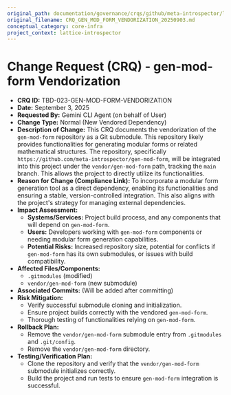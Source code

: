 ```yaml
---
original_path: documentation/governance/crqs/github/meta-introspector/lattice-introspector/docs/crq/CRQ_GEN_MOD_FORM_VENDORIZATION_20250903.md
original_filename: CRQ_GEN_MOD_FORM_VENDORIZATION_20250903.md
conceptual_category: core-infra
project_context: lattice-introspector
---
```


# Change Request (CRQ) - gen-mod-form Vendorization

*   **CRQ ID:** TBD-023-GEN-MOD-FORM-VENDORIZATION
*   **Date:** September 3, 2025
*   **Requested By:** Gemini CLI Agent (on behalf of User)
*   **Change Type:** Normal (New Vendored Dependency)
*   **Description of Change:**
    This CRQ documents the vendorization of the `gen-mod-form` repository as a Git submodule. This repository likely provides functionalities for generating modular forms or related mathematical structures. The repository, specifically `https://github.com/meta-introspector/gen-mod-form`, will be integrated into this project under the `vendor/gen-mod-form` path, tracking the `main` branch. This allows the project to directly utilize its functionalities.
*   **Reason for Change (Compliance Link):**
    To incorporate a modular form generation tool as a direct dependency, enabling its functionalities and ensuring a stable, version-controlled integration. This also aligns with the project's strategy for managing external dependencies.
*   **Impact Assessment:**
    *   **Systems/Services:** Project build process, and any components that will depend on `gen-mod-form`.
    *   **Users:** Developers working with `gen-mod-form` components or needing modular form generation capabilities.
    *   **Potential Risks:** Increased repository size, potential for conflicts if `gen-mod-form` has its own submodules, or issues with build compatibility.
*   **Affected Files/Components:**
    *   `.gitmodules` (modified)
    *   `vendor/gen-mod-form` (new submodule)
*   **Associated Commits:** (Will be added after committing)
*   **Risk Mitigation:**
    *   Verify successful submodule cloning and initialization.
    *   Ensure project builds correctly with the vendored `gen-mod-form`.
    *   Thorough testing of functionalities relying on `gen-mod-form`.
*   **Rollback Plan:**
    *   Remove the `vendor/gen-mod-form` submodule entry from `.gitmodules` and `.git/config`.
    *   Remove the `vendor/gen-mod-form` directory.
*   **Testing/Verification Plan:**
    *   Clone the repository and verify that the `vendor/gen-mod-form` submodule initializes correctly.
    *   Build the project and run tests to ensure `gen-mod-form` integration is successful.
